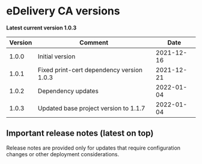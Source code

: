 # eDelivery CA versions

**Latest current version 1.0.3**

| Version | Comment                                   | Date       |
|---------|-------------------------------------------|------------|
| 1.0.0   | Initial version                           | 2021-12-16 |
| 1.0.1   | Fixed print-cert dependency version 1.0.3 | 2021-12-21 |
| 1.0.2   | Dependency updates                        | 2022-01-04 |
| 1.0.3   | Updated base project version to 1.1.7     | 2022-01-04 |

## Important release notes (latest on top)

Release notes are provided only for updates that require configuration changes or other deployment considerations.
